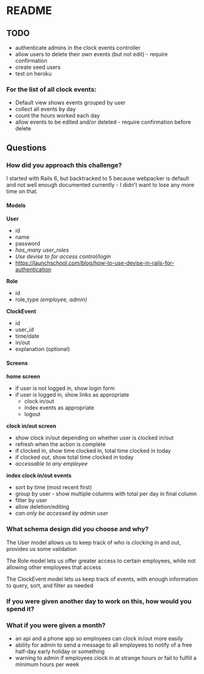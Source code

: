 # README

## TODO

* authenticate admins in the clock events controller
* allow users to delete their own events (but not edit) - require confirmation
* create seed users
* test on heroku

### For the list of all clock events:
* Default view shows events grouped by user
* collect all events by day
* count the hours worked each day
* allow events to be edited and/or deleted - require confirmation before delete


## Questions

### How did you approach this challenge?
I started with Rails 6, but backtracked to 5 because webpacker is default and not well enough documented currently - I didn't want to lose any more time on that.

#### Models
**User**
- id
- name
- password
- *has_many user_roles*
- *Use devise to for access control/login*
- https://launchschool.com/blog/how-to-use-devise-in-rails-for-authentication

**Role**
- id
- role_type *(employee, admin)*

**ClockEvent**
- id
- user_id
- time/date
- in/out
- explanation (optional)


#### Screens
**home screen**
- if user is not logged in, show login form
- if user is logged in, show links as appropriate
  - clock in/out
  - index events as appropriate
  - logout

**clock in/out screen**
  - show clock in/out depending on whether user is clocked in/out
  - refresh when the action is complete
  - if clocked in, show time clocked in, total time clocked in today
  - if clocked out, show total time clocked in today
  - *accessable to any employee*

**index clock in/out events**
  - sort by time (most recent first)
  - group by user - show multiple columns with total per day in final column
  - filter by user
  - allow deletion/editing
  - *can only be accessed by admin user*


### What schema design did you choose and why?
The User model allows us to keep track of who is clocking in and out, provides us some validation

The Role model lets us offer greater access to certain employees, while not allowing other employees that access

The ClockEvent model lets us keep track of events, with enough information to query, sort, and filter as needed

### If you were given another day to work on this, how would you spend it?

### What if you were given a month?
* an api and a phone app so employees can clock in/out more easily
* ability for admin to send a message to all employees to notify of a free half-day early holiday or something
* warning to admin if employees clock in at strange hours or fail to fulfill a minimum hours per week
